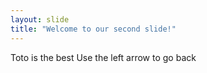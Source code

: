 ```yaml
---
layout: slide
title: "Welcome to our second slide!"
---
```

Toto is the best
Use the left arrow to go back
